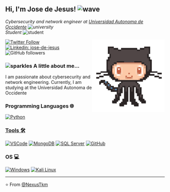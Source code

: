 <h2> Hi, I'm Jose de Jesus! <img src="https://media.giphy.com/media/mGcNjsfWAjY5AEZNw6/giphy.gif" width="50" alt="wave"></h2>
<p><em>Cybersecurity and network engineer at <a href="http://uadeo.mx/">Universidad Autonoma de Occidente</a> <img src="https://media.giphy.com/media/fYSnHlufseco8Fh93Z/giphy.gif" width="30" alt="university"></br>Student</em> <img src="https://media.giphy.com/media/WUlplcMpOCEmTGBtBW/giphy.gif" width="30" alt="student"> </p>

<img align='right' src="https://raw.githubusercontent.com/iCharlesZ/FigureBed/master/img/octocat.gif" width="230" alt="octocat">

[![Twitter Follow](https://img.shields.io/twitter/follow/nexustkm?label=Twitter&style=social)](https://twitter.com/nexustkm)
[![Linkedin: jose-de-jesus](https://img.shields.io/badge/-Linkedin-blue?style=flat-square&logo=Linkedin&logoColor=white&link=https://www.linkedin.com/in/jose-de-jesus-padilla-molina-035490296/)](https://www.linkedin.com/in/jose-de-jesus-padilla-molina-035490296/)
![GitHub followers](https://img.shields.io/github/followers/NexusTkm?label=Follow&style=social)

### <img src="https://media.giphy.com/media/VgCDAzcKvsR6OM0uWg/giphy.gif" width="50" alt="sparkles"> A little about me...
I am passionate about cybersecurity and network engineering. Currently, I am studying at the Universidad Autonoma de Occidente
### Programming Languages 🌐
<a href="https://www.python.org/"><img src="https://img.shields.io/badge/python-FFFF00.svg?style=for-the-badge&logo=python&logoColor=0768a8&labelColor=ffffff" alt="Python">



### Tools 🛠️
<a href="https://code.visualstudio.com/"><img src="https://img.shields.io/badge/vscode-blue.svg?style=for-the-badge&logo=visual-studio-code&labelColor=ffffff&logoColor=blue" alt="VSCode"></a></li> <a href="https://www.mongodb.com/"><img src="https://img.shields.io/badge/MongoDB-47A248.svg?style=for-the-badge&logo=mongodb&logoColor=47A248&labelColor=ffffff" alt="MongoDB"></a> <a href="https://www.microsoft.com/en-us/sql-server"><img src="https://img.shields.io/badge/SQL%20Server-CC2927.svg?style=for-the-badge&logo=microsoft-sql-server&logoColor=CC2927&labelColor=ffffff" alt="SQL Server"></a></li> <a href="https://github.com/"><img src="https://img.shields.io/badge/github-black.svg?style=for-the-badge&logo=github&logoColor=black&labelColor=ffffff" alt="GitHub"></a>


### OS 💻
<a href="https://www.microsoft.com/en-us/windows/"><img src="https://img.shields.io/badge/windows-3795fa.svg?style=for-the-badge&logo=windows&logoColor=3795fa&labelColor=ffffff" alt="Windows"></a> <a href="https://www.kali.org/"><img src="https://img.shields.io/badge/Kali-Linux-557C94.svg?style=for-the-badge&logo=kali-linux&logoColor=557C94&labelColor=ffffff" alt="Kali Linux"></a>

---

⭐️ From [@NexusTkm](https://github.com/NexusTkm)
